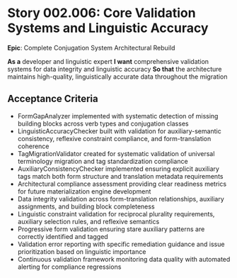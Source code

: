 # Story 002.006: Core Validation Systems and Linguistic Accuracy

**Epic**: Complete Conjugation System Architectural Rebuild

**As a** developer and linguistic expert
**I want** comprehensive validation systems for data integrity and linguistic accuracy
**So that** the architecture maintains high-quality, linguistically accurate data throughout the migration

## Acceptance Criteria
- FormGapAnalyzer implemented with systematic detection of missing building blocks across verb types and conjugation classes
- LinguisticAccuracyChecker built with validation for auxiliary-semantic consistency, reflexive constraint compliance, and form-translation coherence
- TagMigrationValidator created for systematic validation of universal terminology migration and tag standardization compliance
- AuxiliaryConsistencyChecker implemented ensuring explicit auxiliary tags match both form structure and translation metadata requirements
- Architectural compliance assessment providing clear readiness metrics for future materialization engine development
- Data integrity validation across form-translation relationships, auxiliary assignments, and building block completeness
- Linguistic constraint validation for reciprocal plurality requirements, auxiliary selection rules, and reflexive semantics
- Progressive form validation ensuring stare auxiliary patterns are correctly identified and tagged
- Validation error reporting with specific remediation guidance and issue prioritization based on linguistic importance
- Continuous validation framework monitoring data quality with automated alerting for compliance regressions
